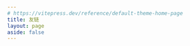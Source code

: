 ```yaml
---
# https://vitepress.dev/reference/default-theme-home-page
title: 友链
layout: page
aside: false
---
```


<script setup>
import FriendView from './.vitepress/theme/views/FriendView.vue'
</script>

<FriendView />
